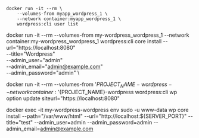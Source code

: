 ```
docker run -it --rm \
    --volumes-from myapp_wordpress_1 \
    --network container:myapp_wordpress_1 \
    wordpress:cli user list
```


docker run -it --rm --volumes-from my-wordpress_wordpress_1 --network container:my-wordpress_wordpress_1 wordpress:cli core install  --url="https://localhost:8080" \
                --title="Wordpress" \
                --admin_user="admin" \
                --admin_email="admin@example.com" \
                --admin_password="admin" \


docker run -it --rm --volumes-from '${PROJECT_NAME}-wordpress --network container:'${PROJECT_NAME}-wordpress wordpress:cli wp option update siteurl="https://localhost:8080"

docker exec -it my-wordpress-wordpress env sudo -u www-data wp core install --path="/var/www/html" --url="http://localhost:${SERVER_PORT}" --title="test" --admin_user=admin --admin_password=admin --admin_email=admin@example.com